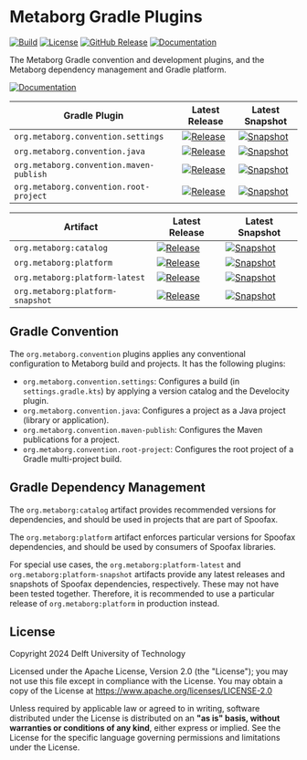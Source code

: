 # Metaborg Gradle Plugins
[![Build][github-badge:build]][github:build]
[![License][license-badge]][license]
[![GitHub Release][github-badge:release]][github:release]
[![Documentation][documentation-badge]][documentation]

The Metaborg Gradle convention and development plugins, and the Metaborg dependency management and Gradle platform.

[![Documentation][documentation-button]][documentation]

| Gradle Plugin                           | Latest Release                                                                     | Latest Snapshot                                                                      |
|-----------------------------------------|------------------------------------------------------------------------------------|--------------------------------------------------------------------------------------|
| `org.metaborg.convention.settings`      | [![Release][mvn-rel-badge:convention.settings]][mvn:convention.settings]           | [![Snapshot][mvn-snap-badge:convention.settings]][mvn:convention.settings]           |
| `org.metaborg.convention.java`          | [![Release][mvn-rel-badge:convention.java]][mvn:convention.java]                   | [![Snapshot][mvn-snap-badge:convention.java]][mvn:convention.java]                   |
| `org.metaborg.convention.maven-publish` | [![Release][mvn-rel-badge:convention.maven-publish]][mvn:convention.maven-publish] | [![Snapshot][mvn-snap-badge:convention.maven-publish]][mvn:convention.maven-publish] |
| `org.metaborg.convention.root-project`  | [![Release][mvn-rel-badge:convention.root-project]][mvn:convention.root-project]   | [![Snapshot][mvn-snap-badge:convention.root-project]][mvn:convention.root-project]   |

| Artifact                         | Latest Release                                                       | Latest Snapshot                                                        |
|----------------------------------|----------------------------------------------------------------------|------------------------------------------------------------------------|
| `org.metaborg:catalog`           | [![Release][mvn-rel-badge:catalog]][mvn:catalog]                     | [![Snapshot][mvn-snap-badge:catalog]][mvn:catalog]                     |
| `org.metaborg:platform`          | [![Release][mvn-rel-badge:platform]][mvn:platform]                   | [![Snapshot][mvn-snap-badge:platform]][mvn:platform]                   |
| `org.metaborg:platform-latest`   | [![Release][mvn-rel-badge:platform-latest]][mvn:platform-latest]     | [![Snapshot][mvn-snap-badge:platform-latest]][mvn:platform-latest]     |
| `org.metaborg:platform-snapshot` | [![Release][mvn-rel-badge:platform-snapshot]][mvn:platform-snapshot] | [![Snapshot][mvn-snap-badge:platform-snapshot]][mvn:platform-snapshot] |
 

## Gradle Convention
The `org.metaborg.convention` plugins applies any conventional configuration to Metaborg build and projects. It has the following plugins:

- `org.metaborg.convention.settings`: Configures a build (in `settings.gradle.kts`) by applying a version catalog and the Develocity plugin.
- `org.metaborg.convention.java`: Configures a project as a Java project (library or application).
- `org.metaborg.convention.maven-publish`: Configures the Maven publications for a project.
- `org.metaborg.convention.root-project`: Configures the root project of a Gradle multi-project build.


## Gradle Dependency Management
The `org.metaborg:catalog` artifact provides recommended versions for dependencies, and should be used in projects that are part of Spoofax.

The `org.metaborg:platform` artifact enforces particular versions for Spoofax dependencies, and should be used by consumers of Spoofax libraries.

For special use cases, the `org.metaborg:platform-latest` and `org.metaborg:platform-snapshot` artifacts provide any latest releases and snapshots of Spoofax dependencies, respectively. These may not have been tested together. Therefore, it is recommended to use a particular release of `org.metaborg:platform` in production instead.


## License
Copyright 2024 Delft University of Technology

Licensed under the Apache License, Version 2.0 (the "License"); you may not use this file except in compliance with the License. You may obtain a copy of the License at <https://www.apache.org/licenses/LICENSE-2.0>

Unless required by applicable law or agreed to in writing, software distributed under the License is distributed on an **"as is" basis, without warranties or conditions of any kind**, either express or implied. See the License for the specific language governing permissions and limitations under the License.



[github-badge:build]: https://img.shields.io/github/actions/workflow/status/metaborg/metaborg-gradle/build.yaml
[github:build]: https://github.com/metaborg/metaborg-gradle/actions
[license-badge]: https://img.shields.io/github/license/metaborg/metaborg-gradle
[license]: https://github.com/metaborg/metaborg-gradle/blob/main/LICENSE
[github-badge:release]: https://img.shields.io/github/v/release/metaborg/metaborg-gradle?display_name=release
[github:release]: https://github.com/metaborg/metaborg-gradle/releases
[documentation-badge]: https://img.shields.io/badge/docs-latest-brightgreen
[documentation]: https://spoofax.dev/metaborg-gradle/
[documentation-button]: https://img.shields.io/badge/Documentation-blue?style=for-the-badge&logo=googledocs&logoColor=white

[mvn:convention.settings]:                  https://artifacts.metaborg.org/#nexus-search;gav~org.metaborg.convention.settings~org.metaborg.convention.settings.gradle.plugin~~~
[mvn:convention.java]:                      https://artifacts.metaborg.org/#nexus-search;gav~org.metaborg.convention.java~org.metaborg.convention.java.gradle.plugin~~~
[mvn:convention.maven-publish]:             https://artifacts.metaborg.org/#nexus-search;gav~org.metaborg.convention.maven-publish~org.metaborg.convention.maven-publish.gradle.plugin~~~
[mvn:convention.root-project]:              https://artifacts.metaborg.org/#nexus-search;gav~org.metaborg.convention.root-project~org.metaborg.convention.root-project.gradle.plugin~~~
[mvn:catalog]:                              https://artifacts.metaborg.org/#nexus-search;gav~org.metaborg~catalog~~~
[mvn:platform]:                             https://artifacts.metaborg.org/#nexus-search;gav~org.metaborg~platform~~~
[mvn:platform-latest]:                      https://artifacts.metaborg.org/#nexus-search;gav~org.metaborg~platform-latest~~~
[mvn:platform-snapshot]:                    https://artifacts.metaborg.org/#nexus-search;gav~org.metaborg~platform-snapshot~~~

[mvn-rel-badge:convention.settings]:        https://img.shields.io/nexus/r/org.metaborg.convention.settings/org.metaborg.convention.settings.gradle.plugin?server=https%3A%2F%2Fartifacts.metaborg.org&label=%20
[mvn-rel-badge:convention.java]:            https://img.shields.io/nexus/r/org.metaborg.convention.java/org.metaborg.convention.java.gradle.plugin?server=https%3A%2F%2Fartifacts.metaborg.org&label=%20
[mvn-rel-badge:convention.maven-publish]:   https://img.shields.io/nexus/r/org.metaborg.convention.maven-publish/org.metaborg.convention.maven-publish.gradle.plugin?server=https%3A%2F%2Fartifacts.metaborg.org&label=%20
[mvn-rel-badge:convention.root-project]:    https://img.shields.io/nexus/r/org.metaborg.convention.root-project/org.metaborg.convention.root-project.gradle.plugin?server=https%3A%2F%2Fartifacts.metaborg.org&label=%20
[mvn-rel-badge:catalog]:                    https://img.shields.io/nexus/r/org.metaborg/catalog?server=https%3A%2F%2Fartifacts.metaborg.org&label=%20
[mvn-rel-badge:platform]:                   https://img.shields.io/nexus/r/org.metaborg/platform?server=https%3A%2F%2Fartifacts.metaborg.org&label=%20
[mvn-rel-badge:platform-latest]:            https://img.shields.io/nexus/r/org.metaborg/platform-latest?server=https%3A%2F%2Fartifacts.metaborg.org&label=%20
[mvn-rel-badge:platform-snapshot]:          https://img.shields.io/nexus/r/org.metaborg/platform-snapshot?server=https%3A%2F%2Fartifacts.metaborg.org&label=%20

[mvn-snap-badge:convention.settings]:       https://img.shields.io/nexus/s/org.metaborg.convention.settings/org.metaborg.convention.settings.gradle.plugin?server=https%3A%2F%2Fartifacts.metaborg.org&label=%20
[mvn-snap-badge:convention.java]:           https://img.shields.io/nexus/s/org.metaborg.convention.java/org.metaborg.convention.java.gradle.plugin?server=https%3A%2F%2Fartifacts.metaborg.org&label=%20
[mvn-snap-badge:convention.maven-publish]:  https://img.shields.io/nexus/s/org.metaborg.convention.maven-publish/org.metaborg.convention.maven-publish.gradle.plugin?server=https%3A%2F%2Fartifacts.metaborg.org&label=%20
[mvn-snap-badge:convention.root-project]:   https://img.shields.io/nexus/s/org.metaborg.convention.root-project/org.metaborg.convention.root-project.gradle.plugin?server=https%3A%2F%2Fartifacts.metaborg.org&label=%20
[mvn-snap-badge:catalog]:                   https://img.shields.io/nexus/s/org.metaborg/catalog?server=https%3A%2F%2Fartifacts.metaborg.org&label=%20
[mvn-snap-badge:platform]:                  https://img.shields.io/nexus/s/org.metaborg/platform?server=https%3A%2F%2Fartifacts.metaborg.org&label=%20
[mvn-snap-badge:platform-latest]:           https://img.shields.io/nexus/s/org.metaborg/platform-latest?server=https%3A%2F%2Fartifacts.metaborg.org&label=%20
[mvn-snap-badge:platform-snapshot]:         https://img.shields.io/nexus/s/org.metaborg/platform-snapshot?server=https%3A%2F%2Fartifacts.metaborg.org&label=%20
